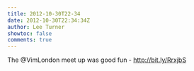 ```yaml
---
title: 2012-10-30T22-34
date: 2012-10-30T22:34:34Z
author: Lee Turner
showtoc: false
comments: true
---
```


The @VimLondon meet up was good fun - http://bit.ly/RrxjbS

